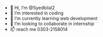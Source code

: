 - 👋 Hi, I’m @Syedbilal2
- 👀 I’m interested in coding
- 🌱 I’m currently learning web development
- 💞️ I’m looking to collaborate in internship
- 📫 reach me 0303-2158014

<!---
Syedbilal2/Syedbilal2 is a ✨ special ✨ repository because its `README.md` (this file) appears on your GitHub profile.
You can click the Preview link to take a look at your changes.
--->
